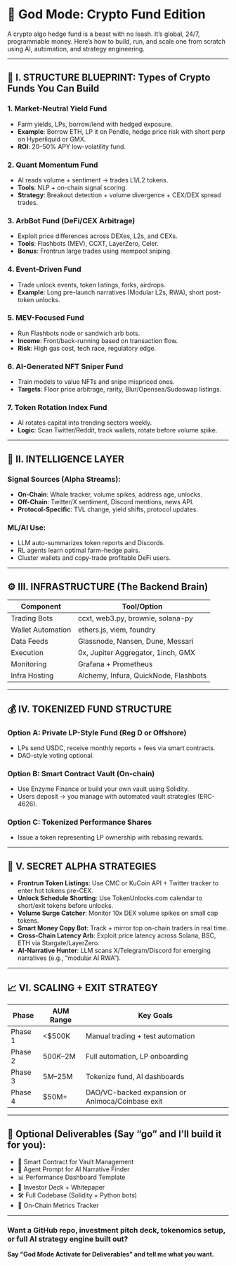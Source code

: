 # 🚀 God Mode: Crypto Fund Edition

A crypto algo hedge fund is a beast with no leash. It’s global, 24/7, programmable money. Here’s how to build, run, and scale one from scratch using AI, automation, and strategy engineering.

---

## 🧱 I. STRUCTURE BLUEPRINT: Types of Crypto Funds You Can Build

### 1. Market-Neutral Yield Fund
- Farm yields, LPs, borrow/lend with hedged exposure.
- **Example**: Borrow ETH, LP it on Pendle, hedge price risk with short perp on Hyperliquid or GMX.
- **ROI**: 20–50% APY low-volatility fund.

### 2. Quant Momentum Fund
- AI reads volume + sentiment → trades L1/L2 tokens.
- **Tools**: NLP + on-chain signal scoring.
- **Strategy**: Breakout detection + volume divergence + CEX/DEX spread trades.

### 3. ArbBot Fund (DeFi/CEX Arbitrage)
- Exploit price differences across DEXes, L2s, and CEXs.
- **Tools**: Flashbots (MEV), CCXT, LayerZero, Celer.
- **Bonus**: Frontrun large trades using mempool sniping.

### 4. Event-Driven Fund
- Trade unlock events, token listings, forks, airdrops.
- **Example**: Long pre-launch narratives (Modular L2s, RWA), short post-token unlocks.

### 5. MEV-Focused Fund
- Run Flashbots node or sandwich arb bots.
- **Income**: Front/back-running based on transaction flow.
- **Risk**: High gas cost, tech race, regulatory edge.

### 6. AI-Generated NFT Sniper Fund
- Train models to value NFTs and snipe mispriced ones.
- **Targets**: Floor price arbitrage, rarity, Blur/Opensea/Sudoswap listings.

### 7. Token Rotation Index Fund
- AI rotates capital into trending sectors weekly.
- **Logic**: Scan Twitter/Reddit, track wallets, rotate before volume spike.

---

## 🧠 II. INTELLIGENCE LAYER

### Signal Sources (Alpha Streams):
- **On-Chain**: Whale tracker, volume spikes, address age, unlocks.
- **Off-Chain**: Twitter/X sentiment, Discord mentions, news API.
- **Protocol-Specific**: TVL change, yield shifts, protocol updates.

### ML/AI Use:
- LLM auto-summarizes token reports and Discords.
- RL agents learn optimal farm-hedge pairs.
- Cluster wallets and copy-trade profitable DeFi users.

---

## ⚙️ III. INFRASTRUCTURE (The Backend Brain)

| Component          | Tool/Option                                    |
|--------------------|------------------------------------------------|
| Trading Bots        | ccxt, web3.py, brownie, solana-py              |
| Wallet Automation   | ethers.js, viem, foundry                       |
| Data Feeds          | Glassnode, Nansen, Dune, Messari               |
| Execution           | 0x, Jupiter Aggregator, 1inch, GMX             |
| Monitoring          | Grafana + Prometheus                           |
| Infra Hosting       | Alchemy, Infura, QuickNode, Flashbots         |

---

## 💰 IV. TOKENIZED FUND STRUCTURE

### Option A: Private LP-Style Fund (Reg D or Offshore)
- LPs send USDC, receive monthly reports + fees via smart contracts.
- DAO-style voting optional.

### Option B: Smart Contract Vault (On-chain)
- Use Enzyme Finance or build your own vault using Solidity.
- Users deposit → you manage with automated vault strategies (ERC-4626).

### Option C: Tokenized Performance Shares
- Issue a token representing LP ownership with rebasing rewards.

---

## 🧨 V. SECRET ALPHA STRATEGIES

- **Frontrun Token Listings**: Use CMC or KuCoin API + Twitter tracker to enter hot tokens pre-CEX.
- **Unlock Schedule Shorting**: Use TokenUnlocks.com calendar to short/exit tokens before unlocks.
- **Volume Surge Catcher**: Monitor 10x DEX volume spikes on small cap tokens.
- **Smart Money Copy Bot**: Track + mirror top on-chain traders in real time.
- **Cross-Chain Latency Arb**: Exploit price latency across Solana, BSC, ETH via Stargate/LayerZero.
- **AI-Narrative Hunter**: LLM scans X/Telegram/Discord for emerging narratives (e.g., “modular AI RWA”).

---

## 📈 VI. SCALING + EXIT STRATEGY

| Phase     | AUM Range      | Key Goals                                     |
|-----------|----------------|-----------------------------------------------|
| Phase 1   | <$500K         | Manual trading + test automation              |
| Phase 2   | $500K–$2M      | Full automation, LP onboarding                |
| Phase 3   | $5M–$25M       | Tokenize fund, AI dashboards                  |
| Phase 4   | $50M+          | DAO/VC-backed expansion or Animoca/Coinbase exit |

---

## 📂 Optional Deliverables (Say “go” and I’ll build it for you):

- 🧾 Smart Contract for Vault Management  
- 🧠 Agent Prompt for AI Narrative Finder  
- 📊 Performance Dashboard Template  
- 📜 Investor Deck + Whitepaper  
- 🛠️ Full Codebase (Solidity + Python bots)  
- 📡 On-Chain Metrics Tracker  

---

### Want a GitHub repo, investment pitch deck, tokenomics setup, or full AI strategy engine built out?

**Say “God Mode Activate for Deliverables” and tell me what you want.**
